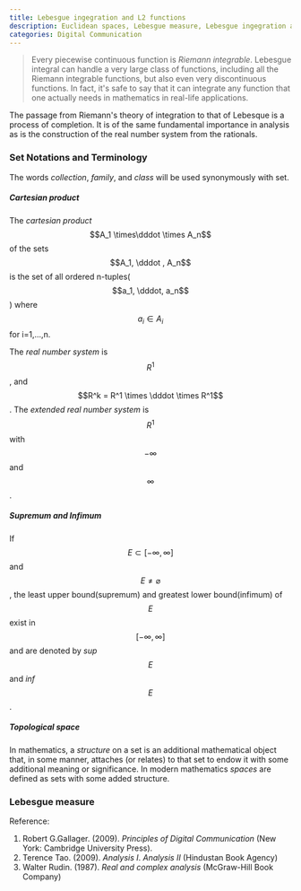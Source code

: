 ```yaml
---
title: Lebesgue ingegration and L2 functions
description: Euclidean spaces, Lebesgue measure, Lebesgue ingegration and L2 functions 
categories: Digital Communication
---
```


> Every piecewise continuous function is *Riemann integrable*. Lebesgue integral can handle a very large class of functions, including all the Riemann integrable functions, but also even very discontinuous functions. In fact, it's safe to say that it can integrate any function that one actually needs in mathematics in real-life applications.

The passage from Riemann's theory of integration to that of Lebesque is a process of completion. It is of the same fundamental importance in analysis as is the construction of the real number system from the rationals.
### Set Notations and Terminology
The words *collection*, *family*, and *class* will be used synonymously with set.
##### Cartesian product
The *cartesian product* $$A_1 \times\dddot  \times A_n$$ of the sets $$A_1, \dddot   , A_n$$ is the set of all ordered n-tuples($$a_1, \dddot, a_n$$) where $$a_i \in A_i$$ for i=1,...,n.

The *real number system* is $$R^1$$, and $$R^k = R^1 \times \dddot \times R^1$$. The *extended real number system* is $$R^1$$ with $$-\infty$$ and $$\infty$$.

##### Supremum and Infimum
If $$E\subset[-\infty,\infty]$$ and $$E\ne\varnothing$$, the least upper bound(supremum) and greatest lower bound(infimum) of $$E$$ exist in $$[-\infty,\infty]$$ and are denoted by *sup* $$E$$ and *inf* $$E$$.

##### Topological space
In mathematics, a *structure* on a set is an additional mathematical object that, in some manner, attaches (or relates) to that set to endow it with some additional meaning or significance. In modern mathematics *spaces* are defined as sets with some added structure.



### Lebesgue measure


Reference:

1. Robert G.Gallager. (2009). *Principles of Digital Communication* (New York: Cambridge University Press).
2. Terence Tao. (2009). *Analysis I*. *Analysis II* (Hindustan Book Agency)
3. Walter Rudin. (1987). *Real and complex analysis* (McGraw-Hill Book Company)
